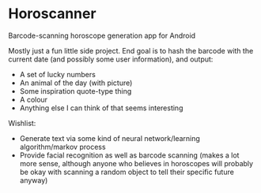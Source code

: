 # Horoscanner
Barcode-scanning horoscope generation app for Android

Mostly just a fun little side project. 
End goal is to hash the barcode with the current date (and possibly some user information), and output:
- A set of lucky numbers
- An animal of the day (with picture)
- Some inspiration quote-type thing
- A colour
- Anything else I can think of that seems interesting

Wishlist:
- Generate text via some kind of neural network/learning algorithm/markov process
- Provide facial recognition as well as barcode scanning (makes a lot more sense, although anyone who believes in horoscopes will probably be okay with scanning a random object to tell their specific future anyway)
